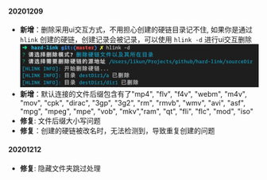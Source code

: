 #### 20201209
- __新增__：删除采用ui交互方式，不用担心创建的硬链目录记不住, 如果你是通过 `hlink` 创建的硬链，创建记录会被记录，可以使用 `hlink -d` 进行ui交互删除
![deleteUI](./media/deleteUi.png)
- __新增__：默认连接的文件后缀包含有了"mp4", "flv", "f4v", "webm", "m4v", "mov", "cpk", "dirac", "3gp", "3g2", "rm", "rmvb", "wmv", "avi", "asf", "mpg", "mpeg", "mpe", "vob", "mkv","ram", "qt", "fli", "flc", "mod", "iso"
- __修复__: 文件后缀大小写问题
- __修复__：创建的硬链被改名时，无法检测到，导致重复创建的问题

#### 20201212
- __修复__: 隐藏文件夹跳过处理
